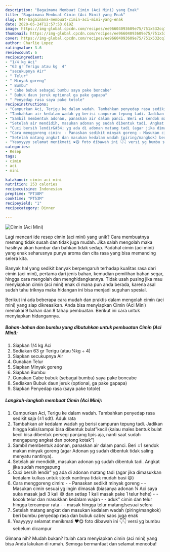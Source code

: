 ```yaml
---
description: "Bagaimana Membuat Cimin (Aci Mini) yang Enak"
title: "Bagaimana Membuat Cimin (Aci Mini) yang Enak"
slug: 947-bagaimana-membuat-cimin-aci-mini-yang-enak
date: 2020-05-24T12:57:53.619Z
image: https://img-global.cpcdn.com/recipes/ee96604093609e75/751x532cq70/cimin-aci-mini-foto-resep-utama.jpg
thumbnail: https://img-global.cpcdn.com/recipes/ee96604093609e75/751x532cq70/cimin-aci-mini-foto-resep-utama.jpg
cover: https://img-global.cpcdn.com/recipes/ee96604093609e75/751x532cq70/cimin-aci-mini-foto-resep-utama.jpg
author: Charlie Lopez
ratingvalue: 3.6
reviewcount: 6
recipeingredient:
- "1/4 kg Aci"
- "63 gr Terigu atau kg  4"
- "secukupnya Air"
- " Telur"
- " Minyak goreng"
- " Bumbu"
- " Cabe bubuk sebagai bumbu saya pake boncabe"
- " Bubuk daun jeruk optional ga pake gapapa"
- " Penyedap rasa saya pake totole"
recipeinstructions:
- "Campurkan Aci, Terigu ke dalam wadah. Tambahkan penyedap rasa sedikit saja (±1 sdt). Aduk rata"
- "Tambahkan air kedalam wadah yg berisi campuran tepung tadi. Jadikan hingga kalis/sampai bisa dibentuk bulat&#34;kecil (kalau males bentuk bulat kecil bisa dibentuk persegi panjang tipis aja, nanti saat sudah mengapung angkat dan potong kotak&#34;)"
- "Sambil membentuk adonan, panaskan air dalam panci. Beri ±1 sendok makan minyak goreng (agar Adonan yg sudah dibentuk tidak saling menyatu nantinya)."
- "Setelah air mendidih, masukan adonan yg sudah dibentuk tadi. Angkat jika sudah mengapung"
- "Cuci bersih lendir&#34; yg ada di adonan matang tadi (agar jika dimasukkan kedalam kulkas untuk stock nantinya tidak mudah basi 😄)"
- "Cara menggoreng cimin: - Panaskan sedikit minyak goreng - Masukan cimin sesuai yg ingin dimasak (biasanya adonan ¼ Aci saya suka masak jadi 3 kali 😅 dan setiap 1 kali masak pake 1 telur hehe) - kocok telur dan masukkan kedalam wajan - aduk&#34; cimin dan telur hingga tercampur rata - masak hingga telur matang/sesuai selera"
- "Setelah matang angkat dan masukan kedalam wadah (piring/mangkok) beri bumbu penyedap rasa dan bubuk cabe/ saos juga enak"
- "Yeayyyyy selamat menikmati ❤️😋 foto dibawah ini 👇👇 versi yg bumbu sebelum dicampur"
categories:
- Resep
tags:
- cimin
- aci
- mini

katakunci: cimin aci mini 
nutrition: 253 calories
recipecuisine: Indonesian
preptime: "PT38M"
cooktime: "PT53M"
recipeyield: "1"
recipecategory: Dinner

---
```



![Cimin (Aci Mini)](https://img-global.cpcdn.com/recipes/ee96604093609e75/751x532cq70/cimin-aci-mini-foto-resep-utama.jpg)

Lagi mencari ide resep cimin (aci mini) yang unik? Cara membuatnya memang tidak susah dan tidak juga mudah. Jika salah mengolah maka hasilnya akan hambar dan bahkan tidak sedap. Padahal cimin (aci mini) yang enak seharusnya punya aroma dan cita rasa yang bisa memancing selera kita.

Banyak hal yang sedikit banyak berpengaruh terhadap kualitas rasa dari cimin (aci mini), pertama dari jenis bahan, kemudian pemilihan bahan segar, hingga cara mengolah dan menghidangkannya. Tidak usah pusing jika mau menyiapkan cimin (aci mini) enak di mana pun anda berada, karena asal sudah tahu triknya maka hidangan ini bisa menjadi suguhan spesial.




Berikut ini ada beberapa cara mudah dan praktis dalam mengolah cimin (aci mini) yang siap dikreasikan. Anda bisa menyiapkan Cimin (Aci Mini) memakai 9 bahan dan 8 tahap pembuatan. Berikut ini cara untuk menyiapkan hidangannya.

<!--inarticleads1-->

##### Bahan-bahan dan bumbu yang dibutuhkan untuk pembuatan Cimin (Aci Mini):

1. Siapkan 1/4 kg Aci
1. Sediakan 63 gr Terigu (atau ¼kg ÷ 4)
1. Siapkan secukupnya Air
1. Gunakan  Telur
1. Siapkan  Minyak goreng
1. Siapkan  Bumbu
1. Gunakan  Cabe bubuk (sebagai bumbu) saya pake boncabe
1. Sediakan  Bubuk daun jeruk (optional, ga pake gapapa)
1. Siapkan  Penyedap rasa (saya pake totole)




<!--inarticleads2-->

##### Langkah-langkah membuat Cimin (Aci Mini):

1. Campurkan Aci, Terigu ke dalam wadah. Tambahkan penyedap rasa sedikit saja (±1 sdt). Aduk rata
1. Tambahkan air kedalam wadah yg berisi campuran tepung tadi. Jadikan hingga kalis/sampai bisa dibentuk bulat&#34;kecil (kalau males bentuk bulat kecil bisa dibentuk persegi panjang tipis aja, nanti saat sudah mengapung angkat dan potong kotak&#34;)
1. Sambil membentuk adonan, panaskan air dalam panci. Beri ±1 sendok makan minyak goreng (agar Adonan yg sudah dibentuk tidak saling menyatu nantinya).
1. Setelah air mendidih, masukan adonan yg sudah dibentuk tadi. Angkat jika sudah mengapung
1. Cuci bersih lendir&#34; yg ada di adonan matang tadi (agar jika dimasukkan kedalam kulkas untuk stock nantinya tidak mudah basi 😄)
1. Cara menggoreng cimin: - - Panaskan sedikit minyak goreng - - Masukan cimin sesuai yg ingin dimasak (biasanya adonan ¼ Aci saya suka masak jadi 3 kali 😅 dan setiap 1 kali masak pake 1 telur hehe) - - kocok telur dan masukkan kedalam wajan - - aduk&#34; cimin dan telur hingga tercampur rata - - masak hingga telur matang/sesuai selera
1. Setelah matang angkat dan masukan kedalam wadah (piring/mangkok) beri bumbu penyedap rasa dan bubuk cabe/ saos juga enak
1. Yeayyyyy selamat menikmati ❤️😋 foto dibawah ini 👇👇 versi yg bumbu sebelum dicampur




Gimana nih? Mudah bukan? Itulah cara menyiapkan cimin (aci mini) yang bisa Anda lakukan di rumah. Semoga bermanfaat dan selamat mencoba!
